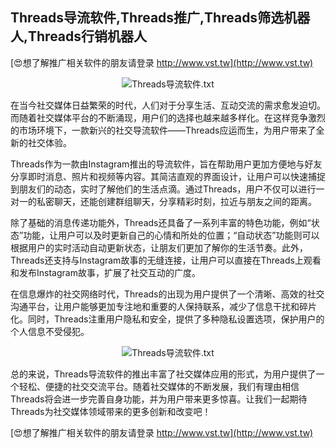 ## **Threads导流软件,Threads推广,Threads筛选机器人,Threads行销机器人**

[😍想了解推广相关软件的朋友请登录 http://www.vst.tw](http://www.vst.tw)

 <center><img src="https://vst.tw/MP4/tuiguang/png/4.png" alt="Threads导流软件.txt"></center>

在当今社交媒体日益繁荣的时代，人们对于分享生活、互动交流的需求愈发迫切。而随着社交媒体平台的不断涌现，用户们的选择也越来越多样化。在这样竞争激烈的市场环境下，一款新兴的社交导流软件——Threads应运而生，为用户带来了全新的社交体验。

Threads作为一款由Instagram推出的导流软件，旨在帮助用户更加方便地与好友分享即时消息、照片和视频等内容。其简洁直观的界面设计，让用户可以快速捕捉到朋友们的动态，实时了解他们的生活点滴。通过Threads，用户不仅可以进行一对一的私密聊天，还能创建群组聊天，分享精彩时刻，拉近与朋友之间的距离。

除了基础的消息传递功能外，Threads还具备了一系列丰富的特色功能，例如“状态”功能，让用户可以及时更新自己的心情和所处的位置；“自动状态”功能则可以根据用户的实时活动自动更新状态，让朋友们更加了解你的生活节奏。此外，Threads还支持与Instagram故事的无缝连接，让用户可以直接在Threads上观看和发布Instagram故事，扩展了社交互动的广度。

在信息爆炸的社交网络时代，Threads的出现为用户提供了一个清晰、高效的社交沟通平台，让用户能够更加专注地和重要的人保持联系，减少了信息干扰和碎片化。同时，Threads注重用户隐私和安全，提供了多种隐私设置选项，保护用户的个人信息不受侵犯。

 <center><img src="https://vst.tw/MP4/tuiguang/png/3.png" alt="Threads导流软件.txt"></center>

总的来说，Threads导流软件的推出丰富了社交媒体应用的形式，为用户提供了一个轻松、便捷的社交交流平台。随着社交媒体的不断发展，我们有理由相信Threads将会进一步完善自身功能，并为用户带来更多惊喜。让我们一起期待Threads为社交媒体领域带来的更多创新和改变吧！

[😍想了解推广相关软件的朋友请登录 http://www.vst.tw](http://www.vst.tw)



